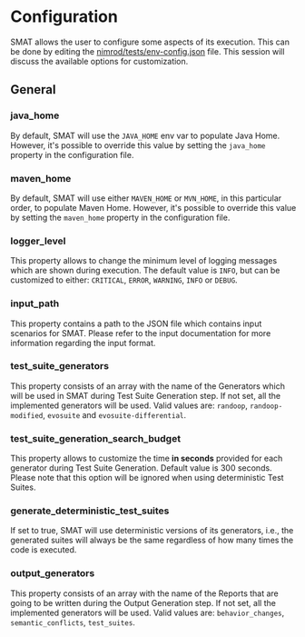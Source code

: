 # Configuration

SMAT allows the user to configure some aspects of its execution. This can be done by editing the [nimrod/tests/env-config.json](../nimrod/tests/env-config.json) file. This session will discuss the available options for customization.

## General
### java_home
By default, SMAT will use the `JAVA_HOME` env var to populate Java Home. However, it's possible to override this value by setting the `java_home` property in the configuration file.

### maven_home
By default, SMAT will use either `MAVEN_HOME` or `MVN_HOME`, in this particular order, to populate Maven Home. However, it's possible to override this value by setting the `maven_home` property in the configuration file.

### logger_level
This property allows to change the minimum level of logging messages which are shown during execution. The default value is `INFO`, but can be customized to either: `CRITICAL`, `ERROR`, `WARNING`, `INFO` or `DEBUG`.

### input_path
This property contains a path to the JSON file which contains input scenarios for SMAT. Please refer to the input documentation for more information regarding the input format.

### test_suite_generators
This property consists of an array with the name of the Generators which will be used in SMAT during Test Suite Generation step. If not set, all the implemented generators will be used. Valid values are: `randoop`, `randoop-modified`, `evosuite` and `evosuite-differential`.

### test_suite_generation_search_budget
This property allows to customize the time **in seconds** provided for each generator during Test Suite Generation. Default value is 300 seconds. Please note that this option will be ignored when using deterministic Test Suites.

### generate_deterministic_test_suites
If set to true, SMAT will use deterministic versions of its generators, i.e., the generated suites will always be the same regardless of how many times the code is executed.

### output_generators
This property consists of an array with the name of the Reports that are going to be written during the Output Generation step. If not set, all the implemented generators will be used. Valid values are: `behavior_changes`, `semantic_conflicts`, `test_suites`.